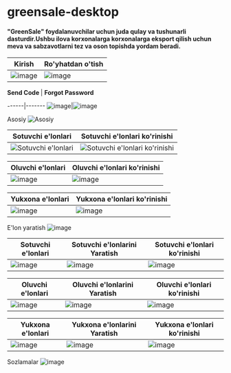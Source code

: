 # greensale-desktop 
<h4>"GreenSale" foydalanuvchilar uchun juda qulay va tushunarli dasturdir.Ushbu ilova korxonalarga korxonalarga eksport qilish uchun meva va sabzavotlarni tez va oson topishda yordam beradi.</h4>

Kirish | Ro'yhatdan o'tish
-----|-----
![image](https://github.com/SamandarbekYR/GreenSale.Desktop/assets/148877445/1d1bae99-febe-4d77-8870-d55a3edfa5c3)| ![image](https://github.com/SamandarbekYR/GreenSale.Desktop/assets/148877445/3da0e24e-43cf-4890-b4ed-648f235b9eb8)

<b>Send Code </b> | <b>Forgot Password </b>

------|-------
![image](https://github.com/SamandarbekYR/GreenSale.Desktop/assets/148877445/b0a8e62a-a37e-4c4f-8af6-bc7e115e4261)|![image](https://github.com/SamandarbekYR/GreenSale.Desktop/assets/148877445/c1b3b0d4-fa66-48e4-a477-7526cd4f44ae)
  

Asosiy
![Asosiy](https://github.com/greensaleuz/greensale-desktop/assets/123434293/556a1481-d681-4933-b6d1-52c37daefd3a)

Sotuvchi e'lonlari | Sotuvchi e'lonlari ko'rinishi
-----|-----
![Sotuvchi e'lonlari](https://github.com/greensaleuz/greensale-desktop/assets/123434293/a836e639-040b-4f64-afac-e95eefbc43cb) | ![Sotuvchi e'lonlari ko'rinishi](https://github.com/greensaleuz/greensale-desktop/assets/123434293/ff1208c1-d484-47d5-bc2a-ccd400cedd7f)


Oluvchi e'lonlari | Oluvchi e'lonlari ko'rinishi
-----|-----
![image](https://github.com/greensaleuz/greensale-desktop/assets/123434293/7e33e7ab-d4fe-4998-8add-b1a4ed433be0) | ![image](https://github.com/greensaleuz/greensale-desktop/assets/123434293/584ef5a6-00a2-4318-961f-1a3dc6d17b59)


Yukxona e'lonlari| Yukxona e'lonlari ko'rinishi
-----|-----
![image](https://github.com/greensaleuz/greensale-desktop/assets/123434293/17c13e19-ec86-4a23-8b8a-9f207ac6e7f1) | ![image](https://github.com/greensaleuz/greensale-desktop/assets/123434293/5f83fd78-1153-4fd3-81a4-8d05eb41efd4)

E'lon yaratish
![image](https://github.com/greensaleuz/greensale-desktop/assets/123434293/8339cf48-f7ee-4881-a856-38b2d62bf3d4)

Sotuvchi e'lonlari |Sotuvchi e'lonlarini Yaratish| Sotuvchi e'lonlari ko'rinishi 
-----|-----|-----
![image](https://github.com/greensaleuz/greensale-desktop/assets/123434293/41ec3ff8-a4a1-43b3-9f5a-a58a9755cfdb) | ![image](https://github.com/greensaleuz/greensale-desktop/assets/123434293/8624669a-6a54-4353-b53e-337dff228b4c) | ![image](https://github.com/greensaleuz/greensale-desktop/assets/123434293/5480818f-4caf-4d30-a53f-4c1dac2e47c1)

Oluvchi e'lonlari |Oluvchi e'lonlarini Yaratish| Oluvchi e'lonlari ko'rinishi 
-----|-----|-----
![image](https://github.com/greensaleuz/greensale-desktop/assets/123434293/f12d4075-976e-4c43-b979-8d216bc878c8) | ![image](https://github.com/greensaleuz/greensale-desktop/assets/123434293/e43a5fe0-9add-4d8a-b6e4-12108d9aebe3) | ![image](https://github.com/greensaleuz/greensale-desktop/assets/123434293/69ccd2b0-2268-44d5-92eb-2c638935bcce)

Yukxona e'lonlari |Yukxona e'lonlarini Yaratish| Yukxona e'lonlari ko'rinishi 
-----|-----|-----
![image](https://github.com/greensaleuz/greensale-desktop/assets/123434293/4e257f29-bef2-49f4-8310-4f7d20263f89) | ![image](https://github.com/greensaleuz/greensale-desktop/assets/123434293/9f29e7f7-de86-4df0-aaca-cb0c65f33bae) | ![image](https://github.com/greensaleuz/greensale-desktop/assets/123434293/40f87b36-b086-4ef7-a8aa-2456897af7e3)

Sozlamalar
![image](https://github.com/greensaleuz/greensale-desktop/assets/123434293/65539862-177b-4d9c-b3fc-0f2df50df9aa)






